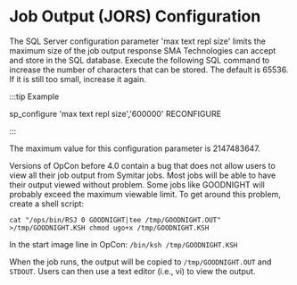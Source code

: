 # Job Output (JORS) Configuration

The SQL Server configuration parameter 'max text repl size' limits the maximum size of the job output response SMA Technologies can accept and store in the SQL database. Execute the following SQL command to increase the number of characters that can be stored. The default is 65536. If it is still too small, increase it again.

:::tip Example

sp_configure 'max text repl size','600000' RECONFIGURE

:::

The maximum value for this configuration parameter is 2147483647.

Versions of OpCon before 4.0 contain a bug that does not allow users to view all their job output from Symitar jobs. Most jobs will be able to have their output viewed without problem. Some jobs like GOODNIGHT will probably exceed the maximum viewable limit. To get around this problem, create a shell script:

```
cat "/ops/bin/RSJ 0 GOODNIGHT|tee /tmp/GOODNIGHT.OUT" >/tmp/GOODNIGHT.KSH chmod ugo+x /tmp/GOODNIGHT.KSH
```

In the start image line in OpCon: ```/bin/ksh /tmp/GOODNIGHT.KSH```


When the job runs, the output will be copied to ```/tmp/GOODNIGHT.OUT``` and ```STDOUT```. Users can then use a text editor (i.e., vi) to view the output.
